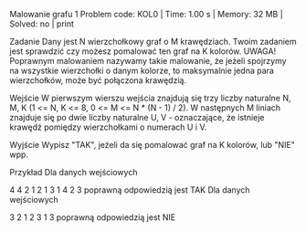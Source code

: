Malowanie grafu 1
Problem code: KOL0 | Time: 1.00 s | Memory: 32 MB | Solved: no | print

Zadanie
Dany jest N wierzchołkowy graf o M krawędziach. Twoim zadaniem jest sprawdzić czy możesz pomalować ten graf na K kolorów.
UWAGA! Poprawnym malowaniem nazywamy takie malowanie, że jeżeli spojrzymy na wszystkie wierzchołki o danym kolorze, to maksymalnie jedna para wierzchołków, może być połączona krawędzią.

Wejście
W pierwszym wierszu wejścia znajdują się trzy liczby naturalne N, M, K (1 <= N, K <= 8, 0 <= M <= N * (N - 1) / 2).
W następnych M liniach znajduje się po dwie liczby naturalne U, V - oznaczające, że istnieje krawędź pomiędzy wierzchołkami o numerach U i V.

Wyjście
Wypisz "TAK", jeżeli da się pomalować graf na K kolorów, lub "NIE" wpp.

Przykład
Dla danych wejściowych

4 4 2
1 2
1 3
1 4
2 3
poprawną odpowiedzią jest
TAK
Dla danych wejściowych

3 2 1
2 3
1 3
poprawną odpowiedzią jest
NIE
